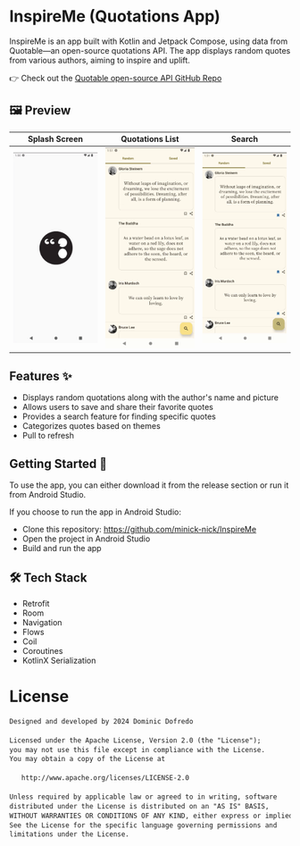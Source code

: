# InspireMe (Quotations App)
InspireMe is an app built with Kotlin and Jetpack Compose, using data from Quotable—an open-source quotations API. The app displays random quotes from various authors, aiming to inspire and uplift.

👉 Check out the [Quotable open-source API GitHub Repo](https://github.com/lukePeavey/quotable?tab=readme-ov-file)

## 🖼️ Preview

Splash Screen | Quotations List | Search
------------- | --------------- | -----------
<img src="screenshots/splash.gif" width="200" /> | <img src="screenshots/details.gif" width="200" /> | <img src="screenshots/search.gif" width="200" />

## Features ✨
- Displays random quotations along with the author's name and picture
- Allows users to save and share their favorite quotes
- Provides a search feature for finding specific quotes
- Categorizes quotes based on themes
- Pull to refresh

## Getting Started 🚀
To use the app, you can either download it from the release section or run it from Android Studio.

If you choose to run the app in Android Studio:
- Clone this repository: https://github.com/minick-nick/InspireMe
- Open the project in Android Studio
- Build and run the app

## 🛠️ Tech Stack
- Retrofit
- Room
- Navigation
- Flows
- Coil
- Coroutines
- KotlinX Serialization

# License
```xml
Designed and developed by 2024 Dominic Dofredo 

Licensed under the Apache License, Version 2.0 (the "License");
you may not use this file except in compliance with the License.
You may obtain a copy of the License at

   http://www.apache.org/licenses/LICENSE-2.0

Unless required by applicable law or agreed to in writing, software
distributed under the License is distributed on an "AS IS" BASIS,
WITHOUT WARRANTIES OR CONDITIONS OF ANY KIND, either express or implied.
See the License for the specific language governing permissions and
limitations under the License.